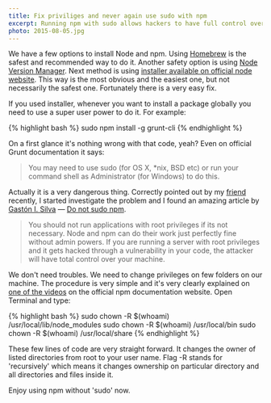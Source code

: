 ```yaml
---
title: Fix priviliges and never again use sudo with npm
excerpt: Running npm with sudo allows hackers to have full control over your computer. Fortunatelly it works perfectly fine without root powers. Let's fix it!
photo: 2015-08-05.jpg
---
```


We have a few options to install Node and npm. Using [Homebrew](http://brew.sh/) is the safest and recommended way to do it. Another safety option is using [Node Version Manager](https://github.com/creationix/nvm). Next method is using [installer available on official node website](https://nodejs.org/). This way is the most obvious and the easiest one, but not necessarily the safest one. Fortunately there is a very easy fix.

If you used installer, whenever you want to install a package globally you need to use a super user power to do it. For example:

{% highlight bash %}
sudo npm install -g grunt-cli
{% endhighlight %}

On a first glance it's nothing wrong with that code, yeah? Even on official Grunt documentation it says:

> You may need to use sudo (for OS X, *nix, BSD etc) or run your command shell as Administrator (for Windows) to do this.

Actually it is a very dangerous thing. Correctly pointed out by my [friend](https://twitter.com/IcyApril) recently, I started investigate the problem and I found an amazing article by [Gastón I. Silva](https://twitter.com/givanse) — [Do not sudo npm](http://givan.se/do-not-sudo-npm/).

> You should not run applications with root privileges if its not necessary. Node and npm can do their work just perfectly fine without admin powers. If you are running a server with root privileges and it gets hacked through a vulnerability in your code, the attacker will have total control over your machine.

We don't need troubles. We need to change privileges on few folders on our machine. The procedure is very simple and it's very clearly explained on [one of the videos](https://docs.npmjs.com/getting-started/fixing-npm-permissions) on the official npm documentation website. Open Terminal and type:

{% highlight bash %}
sudo chown -R $(whoami) /usr/local/lib/node_modules
sudo chown -R $(whoami) /usr/local/bin
sudo chown -R $(whoami) /usr/local/share
{% endhighlight %}

These few lines of code are very straight forward. It changes the owner of listed directories from root to your user name. Flag -R stands for 'recursively' which means it changes ownership on particular directory and all directories and files inside it.

Enjoy using npm without 'sudo' now.
